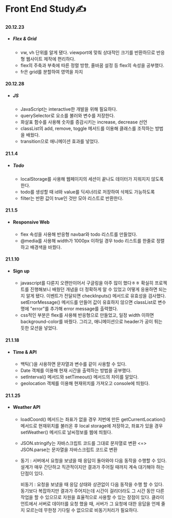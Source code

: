 # Front End Study✍
#### 20.12.23
  + ##### Flex & Grid
    + vw, vh 단위를 알게 됐다. viewport에 맞춰 상대적인 크기를 반환하므로 반응형 웹사이트 제작에 편리하다.
    + flex의 주축과 부축에 따른 정렬 방향, 줄바꿈 설정 등 flex의 속성을 공부했다.
    + fr은 grid를 분할하여 영역을 차지
#### 20.12.28
  + ##### JS
    + JavaScript는 interactive한 개발을 위해 필요하다.
    + querySelector로 요소를 불러와 변수를 저장한다.
    + 화살표 함수를 사용해 숫자를 증감시키는 increase, decrease 선언
    + classList의 add, remove, toggle 메서드를 이용해 클래스를 조작하는 방법을 배웠다.
    + transition으로 애니메이션 효과를 넣었다.
 #### 21.1.4
  + ##### Todo
    + localStorage를 사용해 웹페이지의 세션이 끝나도 데이터가 지워지지 않도록 한다.
    + todo를 생성할 때 id와 value를 딕셔너리로 저장하여 삭제도 가능하도록
    + filter는 반환 값이 true인 것만 모아 리스트로 반환한다.
#### 21.1.5
  + #### Responsive Web
    + flex 속성을 사용해 반응형 navbar와 todo 리스트를 만들었다.
    + @media를 사용해 width가 1000px 이하일 경우 todo 리스트를 한줄로 정렬하고 배경색을 바꿨다.
#### 21.1.10
+ #### Sign up
  + javascript를 다룬지 오랜만이어서 구글링을 아주 많이 했다ㅎㅎ 확실히 프로젝트를 진행해보니 배웠던 개념을 더 정확하게 알 수 있었고 어떻게 응용하면 되는 지 알게 됐다. 이벤트가 전달되면 checkInputs() 메서드로 유효성을 검사했다. setErrorMessage() 메서드를 만들어 값이 유효하지 않으면 classList로 변수명에 "error"를 추가해 error message를 출력했다. 
  + css적인 부분은 flex를 사용해 반응형으로 만들었고, 일정 width 이하면 background-color를 바꿨다. 그리고, 애니메이션으로 header가 공이 튀는 듯한 모션을 넣었다.
#### 21.1.18
+ #### Time & API
  + 백틱(`)을 사용하면 문자열과 변수를 같이 사용할 수 있다.
  + Date 객체를 이용해 현재 시간을 출력하는 방법을 공부했다.
  + setInterval() 메서드와 setTimeout() 메서드의 차이를 알았다.
  + geolocation 객체를 이용해 현재위치를 가져오고 console에 띄웠다.
#### 21.1.25
  + #### Weather API
    + loadCoord() 메서드는 좌표가 없을 경우 저번에 만든 getCurrentLocation() 메서드로 현재위치를 불러온 후 local storage에 저장하고, 좌표가 있을 경우 setWeather() 메서드로 날씨정보를 웹에 띄웠다.
    + JSON.stringify는 자바스크립트 코드를 그대로 문자열로 변환 <=> JSON.parse는 문자열을 자바스크립트 코드로 변환
    + 동기 : 서버에서 요청을 보냈을 때 응답이 돌아와야 다음 동작을 수행할 수 있다. 설계가 매우 간단하고 직관적이지만 결과가 주어질 때까지 계속 대기해야 하는 단점이 있다.
    
      비동기 : 요청을 보냈을 때 응답 상태와 상관없이 다음 동작을 수행 할 수 있다. 동기보다 복잡하지만 결과가 주어지는데 시간이 걸리더라도 그 시간 동안 다른 작업을 할 수 있으므로 자원을 효율적으로 사용할 수 있는 장점이 있다. 클라이언트에서 서버로 데이터를 요청 했을 때, 서버가 그 요청에 대한 응답을 언제 줄지 모르는데 무한정 기다릴 수 없으므로 비동기처리가 필요하다.
